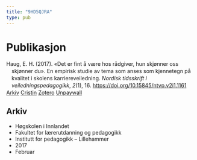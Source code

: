 ```yaml
---
title: "9HD5QJRA"
type: pub
---
```

<h1>Publikasjon</h1>
<article id="csl-bib-container-9HD5QJRA" class="csl-bib-container">
  <div class="csl-bib-body" style="line-height: 1.35; padding-left: 1em; text-indent:-1em;">
  <div class="csl-entry">Haug, E. H. (2017). &#xAB;Det er fint &#xE5; v&#xE6;re hos r&#xE5;dgiver, hun skj&#xF8;nner oss skj&#xF8;nner du&#xBB;. En empirisk studie av tema som anses som kjennetegn p&#xE5; kvalitet i skolens karriereveiledning. <i>Nordisk tidsskrift i veiledningspedagogikk</i>, <i>2</i>(1), 16. <a href="https://doi.org/10.15845/ntvp.v2i1.1161">https://doi.org/10.15845/ntvp.v2i1.1161</a></div>
</div>
  <div class="csl-bib-buttons">
    <a href="#taxonomy-article-9HD5QJRA" class="csl-bib-button">Arkiv</a>
    <a href alt="Cristin URL" class="csl-bib-button">Cristin</a>
    <a href alt="Zotero URL" class="csl-bib-button">Zotero</a>
    <a href="https://boap.uib.no/index.php/nordvei/article/download/1161/1026" class="csl-bib-button">Unpaywall</a>
  </div>
  <div id="csl-bib-meta-container-9HD5QJRA"></div>
</article>
<div id="csl-bib-meta-9HD5QJRA" class="csl-bib-meta">
  <article id="taxonomy-article-9HD5QJRA" class="taxonomy-article">
    <h1>Arkiv</h1>
    <ul>
      <li>Høgskolen i Innlandet</li>
      <li>Fakultet for lærerutdanning og pedagogikk</li>
      <li>Institutt for pedagogikk – Lillehammer</li>
      <li>2017</li>
      <li>Februar</li>
    </ul>
  </article>
</div>
